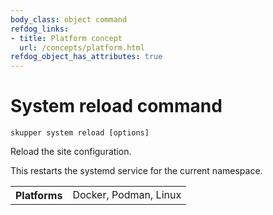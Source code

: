 ```yaml
---
body_class: object command
refdog_links:
- title: Platform concept
  url: /concepts/platform.html
refdog_object_has_attributes: true
---
```


# System reload command

~~~ shell
skupper system reload [options]
~~~

Reload the site configuration.

This restarts the systemd service for the current namespace.

<table class="fields"><tr><th>Platforms</th><td>Docker, Podman, Linux</td></table>
